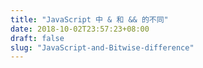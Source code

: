 ```yaml
---
title: "JavaScript 中 & 和 && 的不同"
date: 2018-10-02T23:57:23+08:00
draft: false
slug: "JavaScript-and-Bitwise-difference"
---
```


